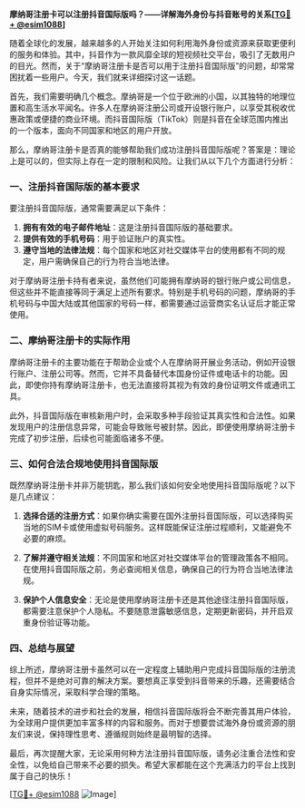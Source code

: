 **摩纳哥注册卡可以注册抖音国际版吗？——详解海外身份与抖音账号的关系[[TG💪+ @esim1088](https://t.me/s/esim1088)]**

随着全球化的发展，越来越多的人开始关注如何利用海外身份或资源来获取更便利的服务和体验。其中，抖音作为一款风靡全球的短视频社交平台，吸引了无数用户的目光。然而，关于“摩纳哥注册卡是否可以用于注册抖音国际版”的问题，却常常困扰着一些用户。今天，我们就来详细探讨这一话题。

首先，我们需要明确几个概念。摩纳哥是一个位于欧洲的小国，以其独特的地理位置和高生活水平闻名。许多人在摩纳哥注册公司或开设银行账户，以享受其税收优惠政策或便捷的商业环境。而抖音国际版（TikTok）则是抖音在全球范围内推出的一个版本，面向不同国家和地区的用户开放。

那么，摩纳哥注册卡是否真的能够帮助我们成功注册抖音国际版呢？答案是：理论上是可以的，但实际上存在一定的限制和风险。让我们从以下几个方面进行分析：

### 一、注册抖音国际版的基本要求

要注册抖音国际版，通常需要满足以下条件：
1. **拥有有效的电子邮件地址**：这是注册抖音国际版的基础要求。
2. **提供有效的手机号码**：用于验证账户的真实性。
3. **遵守当地的法律法规**：每个国家和地区对社交媒体平台的使用都有不同的规定，用户需确保自己的行为符合当地法律。

对于摩纳哥注册卡持有者来说，虽然他们可能拥有摩纳哥的银行账户或公司信息，但这些并不能直接等同于满足上述所有要求。特别是手机号码的问题，摩纳哥的手机号码与中国大陆或其他国家的号码一样，都需要通过运营商实名认证后才能正常使用。

### 二、摩纳哥注册卡的实际作用

摩纳哥注册卡的主要功能在于帮助企业或个人在摩纳哥开展业务活动，例如开设银行账户、注册公司等。然而，它并不具备替代本国身份证件或电话卡的功能。因此，即使你持有摩纳哥注册卡，也无法直接将其视为有效的身份证明文件或通讯工具。

此外，抖音国际版在审核新用户时，会采取多种手段验证其真实性和合法性。如果发现用户的注册信息异常，可能会导致账号被封禁。因此，即便使用摩纳哥注册卡完成了初步注册，后续也可能面临诸多不便。

### 三、如何合法合规地使用抖音国际版

既然摩纳哥注册卡并非万能钥匙，那么我们该如何安全地使用抖音国际版呢？以下是几点建议：

1. **选择合适的注册方式**：如果你确实需要在国外注册抖音国际版，可以选择购买当地的SIM卡或使用虚拟号码服务。这样既能保证注册过程顺利，又能避免不必要的麻烦。
   
2. **了解并遵守相关法规**：不同国家和地区对社交媒体平台的管理政策各不相同。在使用抖音国际版之前，务必查阅相关信息，确保自己的行为符合当地法律法规。

3. **保护个人信息安全**：无论是使用摩纳哥注册卡还是其他途径注册抖音国际版，都需要注意保护个人隐私。不要随意泄露敏感信息，定期更新密码，并开启双重身份验证等功能。

### 四、总结与展望

综上所述，摩纳哥注册卡虽然可以在一定程度上辅助用户完成抖音国际版的注册流程，但并不是绝对可靠的解决方案。要想真正享受到抖音带来的乐趣，还需要结合自身实际情况，采取科学合理的策略。

未来，随着技术的进步和社会的发展，相信抖音国际版将会不断完善其用户体验，为全球用户提供更加丰富多样的内容和服务。而对于想要尝试海外身份或资源的朋友们来说，保持理性思考、遵循规则始终是最明智的选择。

最后，再次提醒大家，无论采用何种方法注册抖音国际版，请务必注重合法性和安全性，以免给自己带来不必要的损失。希望大家都能在这个充满活力的平台上找到属于自己的快乐！

[[TG💪+ @esim1088](https://t.me/s/esim1088) ![Image](https://i.postimg.cc/4NQfJmqS/Snipaste-2025-05-13-00-14-12.png)]